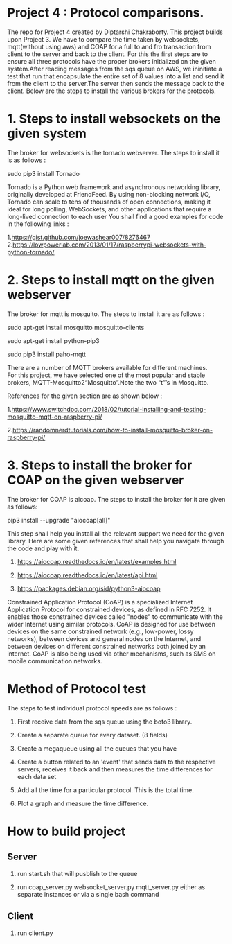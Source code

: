 # Project 4 : Protocol comparisons.

The repo for Project 4 created by Diptarshi Chakraborty.
This project builds upon Project 3. We have to compare the time taken by websockets, mqtt(without using aws)
and COAP for a full to and fro transaction from client to the server and back to the client.
For this the first steps are to ensure all three protocols have the proper brokers initialized on the
given system.After reading messages from the sqs queue on AWS, we ininitiate a test that run that
encapsulate the entire set of 8 values into a list and send it from the client to the server.The
server then sends the message back to the client. Below are the steps to install the various brokers
for the protocols. 


# 1. Steps to install websockets on the given system

The broker for websockets is the tornado webserver. The steps to install it is as follows :

sudo pip3 install Tornado


Tornado is a Python web framework and asynchronous networking library, originally developed 
at FriendFeed. By using non-blocking network I/O, Tornado can scale to tens of thousands of 
open connections, making it ideal for long polling, WebSockets, and other applications that 
require a long-lived connection to each user
You shall find a good examples for code in the following links :

1.https://gist.github.com/joewashear007/8276467
2.https://lowpowerlab.com/2013/01/17/raspberrypi-websockets-with-python-tornado/

# 2. Steps to install mqtt on the given webserver

The broker for mqtt is mosquito. The steps to install it are as follows :

sudo apt-get install mosquitto mosquitto-clients

sudo apt-get install python-pip3	

sudo pip3 install paho-mqtt

There are a number of MQTT brokers available for different machines.   
For this project, we have selected one of the most popular and stable brokers, 
MQTT-Mosquitto2“Mosquitto”.Note the two “t”’s in Mosquitto.

References for the given section are as shown below :

1.https://www.switchdoc.com/2018/02/tutorial-installing-and-testing-mosquitto-mqtt-on-raspberry-pi/

2.https://randomnerdtutorials.com/how-to-install-mosquitto-broker-on-raspberry-pi/


# 3. Steps to install the broker for COAP on the given webserver

The broker for COAP is aicoap. The steps to install the broker for it are given as follows:

pip3 install --upgrade "aiocoap[all]"

This step shall help you install all the relevant support we need for the given library.
Here are some given references that shall help you navigate through the code and play with it.

1. https://aiocoap.readthedocs.io/en/latest/examples.html

2. https://aiocoap.readthedocs.io/en/latest/api.html

3. https://packages.debian.org/sid/python3-aiocoap


Constrained Application Protocol (CoAP) is a specialized Internet Application Protocol for constrained devices, as defined in RFC 7252. 
It enables those constrained devices called "nodes" to communicate with the wider Internet using similar protocols. CoAP is designed for 
use between devices on the same constrained network (e.g., low-power, lossy networks), between devices and general nodes on the Internet, 
and between devices on different constrained networks both joined by an internet. CoAP is also being used via other mechanisms, such as SMS 
on mobile communication networks.


# Method of Protocol test

The steps to test individual protocol speeds are as follows :

1. First receive data from the sqs queue using the boto3 library.

2. Create a separate queue for every dataset. (8 fields)

3. Create a megaqueue using all the queues that you have

4. Create a button related to an 'event' that sends data to the respective servers, receives it 
   back and then measures the time differences for each data set
   
5. Add all the time for a particular protocol. This is the total time.

6. Plot a graph and measure the time difference.    


# How to build project

## Server

1. run start.sh that will pusblish to the queue

2. run coap_server.py websocket_server.py mqtt_server.py either as separate instances or via a single bash command

## Client

1. run client.py

 





